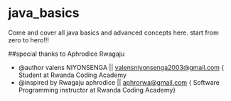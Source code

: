 # java_basics
Come and cover all java basics and advanced concepts  here. start from zero to hero!!!


##special thanks to Aphrodice Rwagaju
* @author valens NIYONSENGA || valensniyonsenga2003@gmail.com  { Student at Rwanda Coding Academy
* @inspired by Rwagaju aphrodice || aphrorwa@gmail.com { Software Programming instructor at Rwanda Coding Academy}
